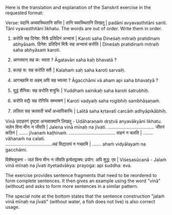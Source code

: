 Here is the translation and explanation of the Sanskrit exercise in the requested format:

Verse:
पदानि अव्यवस्थितानि सन्ति | तानि व्यवस्थितानि लिखतु |
padāni avyavasthitāni santi. Tāni vyavasthitāni likhatu.
The words are out of order. Write them in order.

1. करोति सह दिनेश: मित्रैः प्रतिदिनं अभ्यासं |
   Karoti saha Dineśaḥ mitraiḥ pratidinam abhyāsaṁ.
   दिनेश: प्रतिदिनं मित्रैः सह अभ्यासं करोति |
   Dineśaḥ pratidinaṁ mitraiḥ saha abhyāsaṁ karoti.

2. आगतवान् सह क: भवता ?
   Āgatavān saha kaḥ bhavatā ?

3. कलहं स: सह करोति सर्वैः |
   Kalahaṁ saḥ saha karoti sarvaiḥ.

4. आगच्छामि वा अहम् अपि सह भवत्या ?
   Āgacchāmi vā aham api saha bhavatyā ?

5. युद्धं सैनिक: सह करोति शत्रुभिः |
   Yuddhaṁ sainikaḥ saha karoti śatrubhiḥ.

6. करोति वद्यैः सह रोगिभिः सम्भाषणं |
   Karoti vadyaiḥ saha rogibhiḥ sambhāṣaṇaṁ.

7. ललिता सह क्रतवती चर्चां अध्यापिकाभिः |
   Lalitā saha kṛtavatī carcāṁ adhyāpikābhiḥ.

Vinā
उदाहरणं दृष्ट्वा अन्यवाक्यानि लिखतु - Udāharaṇaṁ dṛṣṭvā anyavākyāni likhatu.
जलेन विना मीनः न जीवति | Jalena vinā mīnaḥ na jīvati.
.................................... जीवनं कठिनं | ....... jīvanaṁ kaṭhinaṁ.
.................................... वाहनं न चलति | ........ vāhanaṁ na calati.  
....................................अहं विद्यालयं न गच्छामि | ....... ahaṁ vidyālayaṁ na gacchāmi.

विशेषसूचना - जलं विना  मीनः न जीवति इत्येतद्वाक्य: प्रयोग: अपि शुद्ध: एव |
Viśeṣasūcanā - Jalaṁ vinā  mīnaḥ na jīvati ityetadvākya: prayoga: api śuddha: eva.

The exercise provides sentence fragments that need to be reordered to form complete sentences. It then gives an example using the word "vinā" (without) and asks to form more sentences in a similar pattern.

The special note at the bottom states that the sentence construction "jalaṁ vinā mīnaḥ na jīvati" (without water, a fish does not live) is also correct usage.
